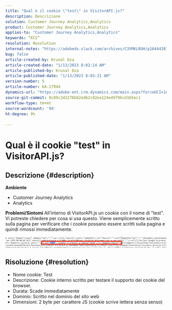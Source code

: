 ```yaml
---
title: "Qual è il cookie \"test\" in VisitorAPI.js?"
description: Descrizione
solution: Customer Journey Analytics,Analytics
product: Customer Journey Analytics,Analytics
applies-to: "Customer Journey Analytics,Analytics"
keywords: “KCS”
resolution: Resolution
internal-notes: "https://adobedx.slack.com/archives/C3VMKLRUH/p1644438152582239"
bug: false
article-created-by: Krunal Oza
article-created-date: "1/13/2023 8:02:14 AM"
article-published-by: Krunal Oza
article-published-date: "1/13/2023 8:03:21 AM"
version-number: 5
article-number: KA-17944
dynamics-url: "https://adobe-ent.crm.dynamics.com/main.aspx?forceUCI=1&pagetype=entityrecord&etn=knowledgearticle&id=0b407392-1893-ed11-aad1-6045bd006793"
source-git-commit: 9c09c2d2276b62ed62c82ea124e4979bcd165ec1
workflow-type: tm+mt
source-wordcount: '94'
ht-degree: 9%

---
```


# Qual è il cookie &quot;test&quot; in VisitorAPI.js?

## Descrizione {#description}

<b>Ambiente</b>
- Customer Journey Analytics
- Analytics



<b>Problemi/Sintomi</b>
All’interno di VisitorAPI.js un cookie con il nome di &quot;test&quot;. Vi potreste chiedere per cosa si usa questo. Viene semplicemente scritto sulla pagina per verificare che i cookie possano essere scritti sulla pagina e quindi rimossi immediatamente.

![](assets/___0c407392-1893-ed11-aad1-6045bd006793___.png)


## Risoluzione {#resolution}


- Nome cookie: Test
- Descrizione: Cookie interno scritto per testare il supporto dei cookie del browser.
- Durata: Scade immediatamente
- Dominio: Scritto nel dominio del sito web
- Dimensioni: 2 byte per carattere JS (cookie scrive lettera senza senso)

